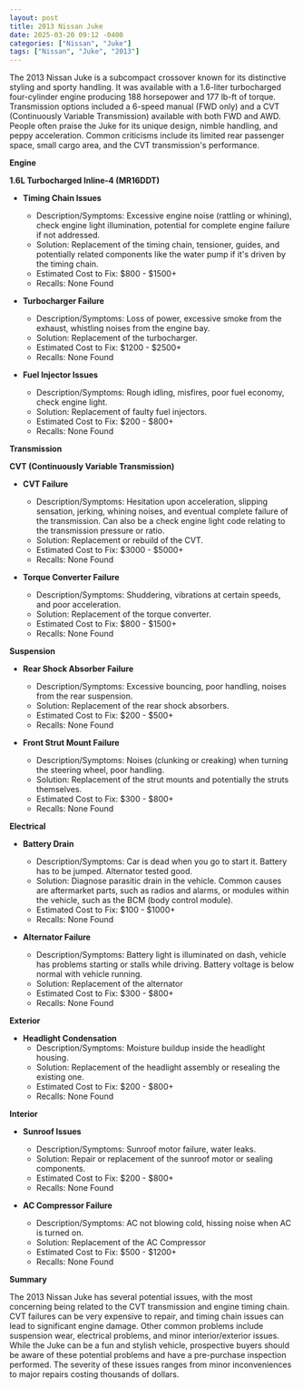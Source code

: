 ```yaml
---
layout: post
title: 2013 Nissan Juke
date: 2025-03-20 09:12 -0400
categories: ["Nissan", "Juke"]
tags: ["Nissan", "Juke", "2013"]
---
```

The 2013 Nissan Juke is a subcompact crossover known for its distinctive styling and sporty handling. It was available with a 1.6-liter turbocharged four-cylinder engine producing 188 horsepower and 177 lb-ft of torque. Transmission options included a 6-speed manual (FWD only) and a CVT (Continuously Variable Transmission) available with both FWD and AWD. People often praise the Juke for its unique design, nimble handling, and peppy acceleration. Common criticisms include its limited rear passenger space, small cargo area, and the CVT transmission's performance.

**Engine**

**1.6L Turbocharged Inline-4 (MR16DDT)**

*   **Timing Chain Issues**
    *   Description/Symptoms: Excessive engine noise (rattling or whining), check engine light illumination, potential for complete engine failure if not addressed.
    *   Solution: Replacement of the timing chain, tensioner, guides, and potentially related components like the water pump if it's driven by the timing chain.
    *   Estimated Cost to Fix: $800 - $1500+
    * Recalls: None Found

*   **Turbocharger Failure**
    *   Description/Symptoms: Loss of power, excessive smoke from the exhaust, whistling noises from the engine bay.
    *   Solution: Replacement of the turbocharger.
    *   Estimated Cost to Fix: $1200 - $2500+
    * Recalls: None Found

*   **Fuel Injector Issues**
    *   Description/Symptoms: Rough idling, misfires, poor fuel economy, check engine light.
    *   Solution: Replacement of faulty fuel injectors.
    *   Estimated Cost to Fix: $200 - $800+
    * Recalls: None Found

**Transmission**

**CVT (Continuously Variable Transmission)**

*   **CVT Failure**
    *   Description/Symptoms: Hesitation upon acceleration, slipping sensation, jerking, whining noises, and eventual complete failure of the transmission. Can also be a check engine light code relating to the transmission pressure or ratio.
    *   Solution: Replacement or rebuild of the CVT.
    *   Estimated Cost to Fix: $3000 - $5000+
    * Recalls: None Found

*   **Torque Converter Failure**
    *   Description/Symptoms: Shuddering, vibrations at certain speeds, and poor acceleration.
    *   Solution: Replacement of the torque converter.
    *   Estimated Cost to Fix: $800 - $1500+
    * Recalls: None Found

**Suspension**

*   **Rear Shock Absorber Failure**
    *   Description/Symptoms: Excessive bouncing, poor handling, noises from the rear suspension.
    *   Solution: Replacement of the rear shock absorbers.
    *   Estimated Cost to Fix: $200 - $500+
    * Recalls: None Found

*   **Front Strut Mount Failure**
    *   Description/Symptoms: Noises (clunking or creaking) when turning the steering wheel, poor handling.
    *   Solution: Replacement of the strut mounts and potentially the struts themselves.
    *   Estimated Cost to Fix: $300 - $800+
    * Recalls: None Found

**Electrical**

*   **Battery Drain**
    *   Description/Symptoms: Car is dead when you go to start it. Battery has to be jumped. Alternator tested good.
    *   Solution: Diagnose parasitic drain in the vehicle. Common causes are aftermarket parts, such as radios and alarms, or modules within the vehicle, such as the BCM (body control module).
    *   Estimated Cost to Fix: $100 - $1000+
    * Recalls: None Found

*   **Alternator Failure**
    *   Description/Symptoms: Battery light is illuminated on dash, vehicle has problems starting or stalls while driving. Battery voltage is below normal with vehicle running.
    *   Solution: Replacement of the alternator
    *   Estimated Cost to Fix: $300 - $800+
    * Recalls: None Found

**Exterior**

*   **Headlight Condensation**
    *   Description/Symptoms: Moisture buildup inside the headlight housing.
    *   Solution: Replacement of the headlight assembly or resealing the existing one.
    *   Estimated Cost to Fix: $200 - $800+
    * Recalls: None Found

**Interior**

*   **Sunroof Issues**
    *   Description/Symptoms: Sunroof motor failure, water leaks.
    *   Solution: Repair or replacement of the sunroof motor or sealing components.
    *   Estimated Cost to Fix: $200 - $800+
    * Recalls: None Found

*   **AC Compressor Failure**
    *   Description/Symptoms: AC not blowing cold, hissing noise when AC is turned on.
    *   Solution: Replacement of the AC Compressor
    *   Estimated Cost to Fix: $500 - $1200+
    * Recalls: None Found

**Summary**

The 2013 Nissan Juke has several potential issues, with the most concerning being related to the CVT transmission and engine timing chain. CVT failures can be very expensive to repair, and timing chain issues can lead to significant engine damage. Other common problems include suspension wear, electrical problems, and minor interior/exterior issues. While the Juke can be a fun and stylish vehicle, prospective buyers should be aware of these potential problems and have a pre-purchase inspection performed. The severity of these issues ranges from minor inconveniences to major repairs costing thousands of dollars.


